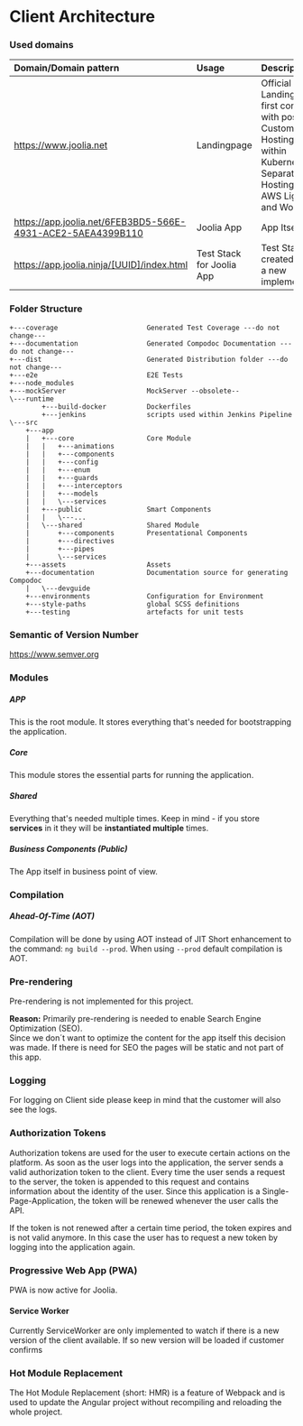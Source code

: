 # Client Architecture

### Used domains

| Domain/Domain pattern                                       | Usage                     | Description                                                                                                                                          |
| :---------------------------------------------------------- | :------------------------ | :--------------------------------------------------------------------------------------------------------------------------------------------------- |
| https://www.joolia.net                                      | Landingpage               | Official Landingpage first contact with possible Customer - Hosting is **not** within Kubernetes - Separate Hosting with AWS Lightsail and Wordpress |
| https://app.joolia.net/6FEB3BD5-566E-4931-ACE2-5AEA4399B110 | Joolia App                | App Itself                                                                                                                                           |
| https://app.joolia.ninja/[UUID]/index.html                  | Test Stack for Joolia App | Test Stack created out of a new implementation                                                                                                       |

### Folder Structure

    +---coverage                      Generated Test Coverage ---do not change---
    +---documentation                 Generated Compodoc Documentation ---do not change---
    +---dist                          Generated Distribution folder ---do not change---
    +---e2e                           E2E Tests
    +---node_modules
    +---mockServer                    MockServer --obsolete--
    \---runtime
            +---build-docker          Dockerfiles
            +---jenkins               scripts used within Jenkins Pipeline
    \---src
        +---app
        |   +---core                  Core Module
        |   |   +---animations
        |   |   +---components
        |   |   +---config
        |   |   +---enum
        |   |   +---guards
        |   |   +---interceptors
        |   |   +---models
        |   |   \---services
        |   +---public                Smart Components
        |   |   \---...
        |   \---shared                Shared Module
        |       +---components        Presentational Components
        |       +---directives
        |       +---pipes
        |       \---services
        +---assets                    Assets
        +---documentation             Documentation source for generating Compodoc
        |   \---devguide
        +---environments              Configuration for Environment
        +---style-paths               global SCSS definitions
        +---testing                   artefacts for unit tests

### Semantic of Version Number

<https://www.semver.org>

### Modules

##### APP

This is the root module. It stores everything that's needed for bootstrapping the application.

##### Core

This module stores the essential parts for running the application.

##### Shared

Everything that's needed multiple times.
Keep in mind - if you store **services** in it they will be **instantiated multiple** times.

##### Business Components (Public)

The App itself in business point of view.

### Compilation

##### Ahead-Of-Time (AOT)

Compilation will be done by using AOT instead of JIT
Short enhancement to the command: `ng build --prod`. When using `--prod` default compilation is AOT.

### Pre-rendering

Pre-rendering is not implemented for this project.

**Reason:** Primarily pre-rendering is needed to enable Search Engine Optimization (SEO).  
Since we don´t want to optimize the content for the app itself this decision was made.
If there is need for SEO the pages will be static and not part of this app.

### Logging

For logging on Client side please keep in mind that the customer will also see the logs.

### Authorization Tokens

Authorization tokens are used for the user to execute certain actions on the platform. As soon as the user logs into the application, the server sends a valid authorization token to the client. Every time the user sends a request to the server, the token is appended to this request and contains information about the identity of the user. Since this application is a Single-Page-Application, the token will be renewed whenever the user calls the API.

If the token is not renewed after a certain time period, the token expires and is not valid anymore. In this case the user has to request a new token by logging into the application again.

### Progressive Web App (PWA)

PWA is now active for Joolia.

#### Service Worker

Currently ServiceWorker are only implemented to watch if there is a new version of the client available.
If so new version will be loaded if customer confirms

### Hot Module Replacement

The Hot Module Replacement (short: HMR) is a feature of Webpack and is used to update the Angular project without recompiling and reloading the whole project.
